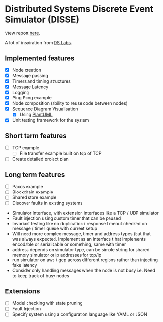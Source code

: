 # Distributed Systems Discrete Event Simulator (DISSE)

View report [here](https://www.overleaf.com/project/640244e50c059ab2d68e51de).

A lot of inspiration from [DS Labs](https://github.com/emichael/dslabs).

## Implemented features

- [X] Node creation
- [X] Message passing
- [X] Timers and timing structures
- [X] Message Latency
- [X] Logging
- [X] Ping Pong example
- [X] Node composition (ability to reuse code between nodes)
- [X] Sequence Diagram Visualisation
  - [X] Using [PlantUML](https://plantuml.com/en-dark/sequence-diagram)
- [X] Unit testing framework for the system

## Short term features

- [ ] TCP example
  - [ ] File transfer example built on top of TCP
- [ ] Create detailed project plan

## Long term features

- [ ] Paxos example
- [ ] Blockchain example
- [ ] Shared store example
- [ ] Discover faults in existing systems
- Simulator Interface, with extension interfaces like a TCP / UDP simulator
- Fault injection using custom timer that can be paused
- Invariant testing like no duplication / response timeout checked on message / timer queue with current setup
- Will need more complex message, timer and address types (but that was always expected. Implement as an interface t
hat implements encodable or serializable or something, same with timer
- address depends on simulator type, can be simple string for shared memory simulator or ip addresses for tcp/ip 
- run simulator on aws / gcp across different regions rather than injecting fake latency
- Consider only handling messages when the node is not busy i.e. Need to keep track of busy nodes

## Extensions

- [ ] Model checking with state pruning
- [ ] Fault Injection
- [ ] Specify system using a configuration language like YAML or JSON

